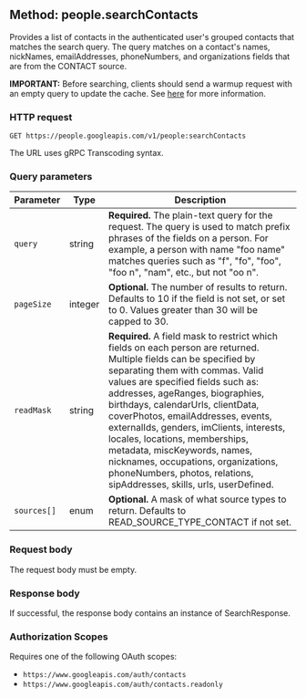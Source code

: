 ## Method: people.searchContacts

Provides a list of contacts in the authenticated user's grouped contacts that matches the search query. The query matches on a contact's names, nickNames, emailAddresses, phoneNumbers, and organizations fields that are from the CONTACT source.

**IMPORTANT:** Before searching, clients should send a warmup request with an empty query to update the cache. See [here](https://developers.google.com/people/v1/contacts#search_the_users_contacts) for more information.

### HTTP request

```
GET https://people.googleapis.com/v1/people:searchContacts
```

The URL uses gRPC Transcoding syntax.

### Query parameters

| Parameter | Type   | Description                                                                                                 |
|-----------|--------|-------------------------------------------------------------------------------------------------------------|
| `query`   | string | **Required.** The plain-text query for the request. The query is used to match prefix phrases of the fields on a person. For example, a person with name "foo name" matches queries such as "f", "fo", "foo", "foo n", "nam", etc., but not "oo n". |
| `pageSize`| integer| **Optional.** The number of results to return. Defaults to 10 if the field is not set, or set to 0. Values greater than 30 will be capped to 30. |
| `readMask`| string | **Required.** A field mask to restrict which fields on each person are returned. Multiple fields can be specified by separating them with commas. Valid values are specified fields such as: addresses, ageRanges, biographies, birthdays, calendarUrls, clientData, coverPhotos, emailAddresses, events, externalIds, genders, imClients, interests, locales, locations, memberships, metadata, miscKeywords, names, nicknames, occupations, organizations, phoneNumbers, photos, relations, sipAddresses, skills, urls, userDefined. |
| `sources[]`| enum  | **Optional.** A mask of what source types to return. Defaults to READ_SOURCE_TYPE_CONTACT if not set. |

### Request body

The request body must be empty.

### Response body

If successful, the response body contains an instance of SearchResponse.

### Authorization Scopes

Requires one of the following OAuth scopes:

- `https://www.googleapis.com/auth/contacts`
- `https://www.googleapis.com/auth/contacts.readonly`
